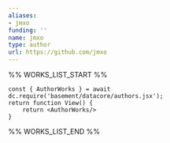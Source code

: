 ```yaml
---
aliases:
- jmxo
funding: ''
name: jmxo
type: author
url: https://github.com/jmxo
---
```



%% WORKS_LIST_START %%

```datacorejsx
const { AuthorWorks } = await dc.require('basement/datacore/authors.jsx');
return function View() {
    return <AuthorWorks/>
}
```
%% WORKS_LIST_END %%